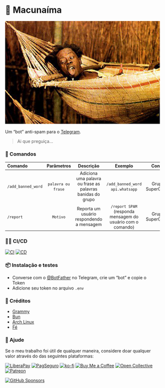 # 🤖 Macunaíma

<!--suppress HtmlDeprecatedAttribute -->
<div align="center">
    <img src="./assets/macunaima2.jpg" alt="Macunaíma" />
</div>

Um “bot” anti-spam para o [Telegram](https://telegram.org).

> Ai que preguiça...

### 🦾 Comandos

| Comando      | Parâmetros | Descrição | Exemplo | Contexto |
| :--- | :---: | :---: | :---: | ---: |
| `/add_banned_word` | `palavra ou frase` | Adiciona uma palavra ou frase as palavras banidas do grupo | `/add_banned_word api.whatsapp` | Grupo ou SuperGrupo
| `/report` | `Motivo` | Reporta um usuário respondendo a mensagem | `/report SPAM` (responda mensagem do usuário com o comando) | Grupo ou SuperGrupo

### 🏃‍♂️ CI/CD

[![CI](https://github.com/sistematico/macunaima-telegram-bot/actions/workflows/ci.yml/badge.svg)](https://github.com/sistematico/macunaima-telegram-bot/actions/workflows/ci.yml)
[![CD](https://github.com/sistematico/macunaima-telegram-bot/actions/workflows/cd.yml/badge.svg)](https://github.com/sistematico/macunaima-telegram-bot/actions/workflows/cd.yml)

### 📦 Instalação e testes

- Converse com o [@BotFather](https://t.me/botfather) no Telegram, crie um “bot” e copie o Token
- Adicione seu token no arquivo `.env`

### 👏 Créditos

- [Grammy](https://grammy.dev)
- [Bun](https://bun.sh)
- [Arch Linux](https://archlinux.org)
- [Fé](https://pt.wikipedia.org/wiki/Fé)

### 🛟 Ajude

Se o meu trabalho foi útil de qualquer maneira, considere doar qualquer valor através do das seguintes plataformas:

[![LiberaPay](https://img.shields.io/badge/LiberaPay-gray?logo=liberapay&logoColor=white&style=flat-square)](https://liberapay.com/sistematico/donate) [![PagSeguro](https://img.shields.io/badge/PagSeguro-gray?logo=pagseguro&logoColor=white&style=flat-square)](https://pag.ae/bfxkQW) [![ko-fi](https://img.shields.io/badge/ko--fi-gray?logo=ko-fi&logoColor=white&style=flat-square)](https://ko-fi.com/K3K32RES9) [![Buy Me a Coffee](https://img.shields.io/badge/Buy_Me_a_Coffee-gray?logo=buy-me-a-coffee&logoColor=white&style=flat-square)](https://www.buymeacoffee.com/sistematico) [![Open Collective](https://img.shields.io/badge/Open_Collective-gray?logo=opencollective&logoColor=white&style=flat-square)](https://opencollective.com/sistematico) [![Patreon](https://img.shields.io/badge/Patreon-gray?logo=patreon&logoColor=white&style=flat-square)](https://patreon.com/sistematico)


[![GitHub Sponsors](https://img.shields.io/github/sponsors/sistematico?label=Github%20Sponsors)](https://github.com/sponsors/sistematico)
